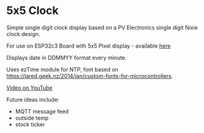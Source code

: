 # 5x5 Clock

Simple single digit clock display based on a PV Electronics single digit Nixie clock design.

For use on ESP32c3 Board with 5x5 Pixel display - available [here](https://uk.banggood.com/ESP32-C3-Development-Board-RISC-V-WiFi-Bluetooth-IoT-Development-Board-Compatible-with-Python-p-1914005.html)

Displays date in DDMMYY format every minute.

Uses ezTime module for NTP, font based on https://jared.geek.nz/2014/jan/custom-fonts-for-microcontrollers.

[Video on YouTube](https://www.youtube.com/watch?v=eF4v-Na2XIM)

Future ideas include:

* MQTT message feed
* outside temp
* stock ticker

